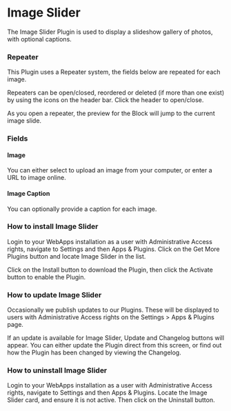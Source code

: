 # Image Slider

The Image Slider Plugin is used to display a slideshow gallery of photos, with optional captions.

### Repeater

This Plugin uses a Repeater system, the fields below are repeated for each image.&#x20;

Repeaters can be open/closed, reordered or deleted (if more than one exist) by using the icons on the header bar. Click the header to open/close.

As you open a repeater, the preview for the Block will jump to the current image slide.

### Fields

#### Image

You can either select to upload an image from your computer, or enter a URL to image online.

#### Image Caption

You can optionally provide a caption for each image.

### How to install Image Slider

Login to your WebApps installation as a user with Administrative Access rights, navigate to Settings and then Apps & Plugins. Click on the Get More Plugins button and locate Image Slider in the list.

Click on the Install button to download the Plugin, then click the Activate button to enable the Plugin.

### How to update Image Slider

Occasionally we publish updates to our Plugins. These will be displayed to users with Administrative Access rights on the Settings > Apps & Plugins page.

If an update is available for Image Slider, Update and Changelog buttons will appear. You can either update the Plugin direct from this screen, or find out how the Plugin has been changed by viewing the Changelog.

### How to uninstall Image Slider

Login to your WebApps installation as a user with Administrative Access rights, navigate to Settings and then Apps & Plugins. Locate the Image Slider card, and ensure it is not active. Then click on the Uninstall button.
